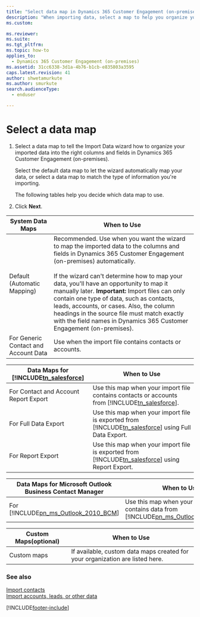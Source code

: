 ```yaml
---
title: "Select data map in Dynamics 365 Customer Engagement (on-premises)"
description: "When importing data, select a map to help you organize your data. Select the default data map or use this page to help you decide which map to use."
ms.custom: 

ms.reviewer: 
ms.suite: 
ms.tgt_pltfrm: 
ms.topic: how-to
applies_to: 
  - Dynamics 365 Customer Engagement (on-premises)
ms.assetid: 31cc6338-3d1a-4b76-b1cb-e835803a3595
caps.latest.revision: 41
author: shwetamurkute
ms.author: smurkute
search.audienceType: 
  - enduser

---
```

# Select a data map

1. Select a data map to tell the Import Data wizard how to organize your imported data into the right columns and fields in Dynamics 365 Customer Engagement (on-premises).  
  
    Select the default data map to let the wizard automatically map your data, or select a data map to match the type of information you're importing.  
  
    The following tables help you decide which data map to use.  
  
2. Click **Next**.  

| **System Data Maps**  | **When to Use**      |
|-----------------------|----------------------|
| Default (Automatic Mapping)              | Recommended. Use when you want the wizard to map the imported data to the columns and fields in Dynamics 365 Customer Engagement (on-premises) automatically.<br /><br /> If the wizard can't determine how to map your data, you'll have an opportunity to map it manually later. **Important:**  Import files can only contain one type of data, such as contacts, leads, accounts, or cases. Also, the column headings in the source file must match exactly with the field names in Dynamics 365 Customer Engagement (on-premises). |
| For Generic Contact and Account Data | Use when the import file contains contacts or accounts.|
  
| **Data Maps for [!INCLUDE[tn_salesforce](../includes/tn-salesforce.md)]** | **When to Use** |
|---------------------------------------------------------------------------|-----------------|
| For Contact and Account Report Export                                     |   Use this map when your import file contains contacts or accounts from [!INCLUDE[tn_salesforce](../includes/tn-salesforce.md)].    |
| For Full Data Export                                                      | Use this map when your import file is exported from [!INCLUDE[tn_salesforce](../includes/tn-salesforce.md)] using Full Data Export. |
| For Report Export                                                         |  Use this map when your import file is exported from [!INCLUDE[tn_salesforce](../includes/tn-salesforce.md)] using Report Export.   |
  
| **Data Maps for Microsoft Outlook Business Contact Manager** | **When to Use** |
|--------------------------------------------------------------|-----------------|
| For [!INCLUDE[pn_ms_Outlook_2010_BCM](../includes/pn-ms-outlook-2010-bcm.md)] | Use this map when your import file contains data from [!INCLUDE[pn_ms_Outlook_2010_BCM](../includes/pn-ms-outlook-2010-bcm.md)]. |
  
|**Custom Maps**(optional)|**When to Use**|
|-|-|  
|Custom maps|If available, custom data maps created for your organization are listed here.|  
  
### See also  
 [Import contacts](../basics/import-contacts.md)   
 [Import accounts, leads, or other data](../basics/import-accounts-leads-other-data.md)   


[!INCLUDE[footer-include](../../../includes/footer-banner.md)]
